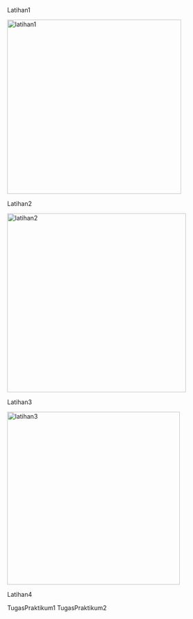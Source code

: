 Latihan1

<img width="402" alt="latihan1" src="https://user-images.githubusercontent.com/68811466/111794721-1970f700-88f9-11eb-8eff-e2d367895b00.PNG">

Latihan2

<img width="413" alt="latihan2" src="https://user-images.githubusercontent.com/68811466/111794924-5210d080-88f9-11eb-9003-da8101f38960.PNG">

Latihan3

<img width="399" alt="latihan3" src="https://user-images.githubusercontent.com/68811466/111795150-84223280-88f9-11eb-878b-c785dfae352b.PNG">

Latihan4

TugasPraktikum1
TugasPraktikum2
